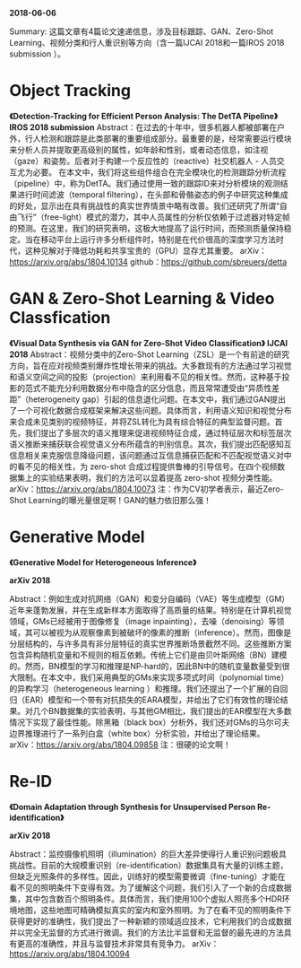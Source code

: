 **2018-06-06**

Summary: 这篇文章有4篇论文速递信息，涉及目标跟踪、GAN、Zero-Shot Learning、视频分类和行人重识别等方向（含一篇IJCAI 2018和一篇IROS 2018 submission ）。

# Object Tracking

**《Detection-Tracking for Efficient Person Analysis: The DetTA Pipeline》**
**IROS 2018 submission** 
Abstract：在过去的十年中，很多机器人都被部署在户外，行人检测和跟踪是此类部署的重要组成部分。最重要的是，经常需要运行模块来分析人员并提取更高级别的属性，如年龄和性别，或者动态信息，如注视（gaze）和姿势。后者对于构建一个反应性的（reactive）社交机器人 - 人员交互尤为必要。
在本文中，我们将这些组件组合在完全模块化的检测跟踪分析流程（pipeline）中，称为DetTA。我们通过使用一致的跟踪ID来对分析模块的观测结果进行时间滤波（temporal filtering），在头部和骨骼姿态的例子中研究这种集成的好处，显示出在具有挑战性的真实世界情景中略有改善。我们还研究了所谓“自由飞行”（free-light）模式的潜力，其中人员属性的分析仅依赖于过滤器对特定帧的预测。在这里，我们的研究表明，这极大地提高了运行时间，而预测质量保持稳定。当在移动平台上运行许多分析组件时，特别是在代价很高的深度学习方法时代，这种见解对于降低功耗和共享宝贵的（GPU）显存尤其重要。
arXiv：https://arxiv.org/abs/1804.10134
github：https://github.com/sbreuers/detta



# GAN & Zero-Shot Learning & Video Classfication

**《Visual Data Synthesis via GAN for Zero-Shot Video Classification》**
**IJCAI 2018**
Abstract：视频分类中的Zero-Shot Learning（ZSL）是一个有前途的研究方向，旨在应对视频类别爆炸性增长带来的挑战。大多数现有的方法通过学习视觉和语义空间之间的投影（projection）来利用看不见的相关性。然而，这种基于投影的范式不能充分利用数据分布中隐含的区分信息，而且常常遭受由“异质性差距”（heterogeneity gap）引起的信息退化问题。在本文中，我们通过GAN提出了一个可视化数据合成框架来解决这些问题。具体而言，利用语义知识和视觉分布来合成未见类别的视频特征，并将ZSL转化为具有综合特征的典型监督问题。首先，我们提出了多层次的语义推理来促进视频特征合成，通过特征层次和标签层次语义推断来捕获联合视觉语义分布所蕴含的判别信息。其次，我们提出匹配感知互信息相关来克服信息降级问题，该问题通过互信息捕获匹配和不匹配视觉语义对中的看不见的相关性，为 zero-shot 合成过程提供鲁棒的引导信号。在四个视频数据集上的实验结果表明，我们的方法可以显着提高 zero-shot 视频分类性能。
arXiv：https://arxiv.org/abs/1804.10073
注：作为CV初学者表示，最近Zero-Shot Learning的曝光量很足啊！GAN的魅力依旧那么强！

# Generative Model

**《Generative Model for Heterogeneous Inference》**

**arXiv 2018**

Abstract：例如生成对抗网络（GAN）和变分自编码（VAE）等生成模型（GM）近年来蓬勃发展，并在生成新样本方面取得了高质量的结果。特别是在计算机视觉领域，GMs已经被用于图像修复（image inpainting），去噪（denoising）等领域，其可以被视为从观察像素到被破坏的像素的推断（inference）。然而，图像是分层结构的，与许多具有非分层特征的真实世界推断场景截然不同。这些推断方案包含异构随机变量和不规则的相互依赖。传统上它们是由贝叶斯网络（BN）建模的。然而，BN模型的学习和推理是NP-hard的，因此BN中的随机变量数量受到很大限制。在本文中，我们采用典型的GMs来实现多项式时间（polynomial time）的异构学习（heterogeneous learning ）和推理。我们还提出了一个扩展的自回归（EAR）模型和一个带有对抗损失的EARA模型，并给出了它们有效性的理论结果。对几个BN数据集的实验表明，与其他GM相比，我们提出的EAR模型在大多数情况下实现了最佳性能。除黑箱（black box）分析外，我们还对GMs的马尔可夫边界推理进行了一系列白盒（white box）分析实验，并给出了理论结果。
arXiv：https://arxiv.org/abs/1804.09858
注：很硬的论文啊！

# Re-ID

**《Domain Adaptation through Synthesis for Unsupervised Person Re-identification》**

**arXiv 2018**

Abstract：监控摄像机照明（illumination）的巨大差异使得行人重识别问题极具挑战性。目前的大规模重识别（re-identification）数据集具有大量的训练主题，但缺乏光照条件的多样性。因此，训练好的模型需要微调（fine-tuning）才能在看不见的照明条件下变得有效。为了缓解这个问题，我们引入了一个新的合成数据集，其中包含数百个照明条件。具体而言，我们使用100个虚拟人照亮多个HDR环境地图，这些地图可精确模拟真实的室内和室外照明。为了在看不见的照明条件下获得更好的准确性，我们提出了一种新颖的领域适应技术，它利用我们的合成数据并以完全无监督的方式进行微调。我们的方法比半监督和无监督的最先进的方法具有更高的准确性，并且与监督技术非常具有竞争力。
arXiv：https://arxiv.org/abs/1804.10094